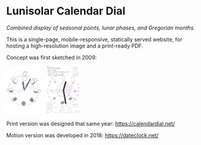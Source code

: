 # Lunisolar Calendar Dial

*Combined display of seasonal points, lunar phases, and Gregorian months.*

This is a single-page, mobile-responsive, statically served website, for hosting a high-resolution image and a print-ready PDF.

Concept was first sketched in 2009:

<img src="sketches/calendardial-sketch-1.jpg" width="92px" height="128px" title="Click to view larger." alt="Thumbnail image of sketch."> &#xa0; <img src="sketches/calendardial-sketch-2.jpg" width="92px" height="128px" title="Click to view larger." alt="Thumbnail image of sketch.">

Print version was designed that same year: https://calendardial.net/

Motion version was developed in 2018: https://dateclock.net/
